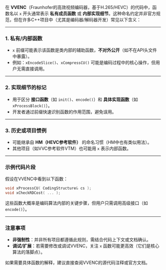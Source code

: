 在 **VVENC**（Fraunhofer的高效视频编码器，基于H.265/HEVC）的代码中，函数名以 `x` 开头通常表示 **私有成员函数** 或 **内部实现细节**。这种命名约定并非官方规范，但在许多C++项目中（尤其是编码器/解码器开发）常见以下含义：

---

### 1. **私有/内部函数**
   - `x` 前缀可能表示该函数是类内部的辅助函数，**不对外公开**（如不在API头文件中暴露）。
   - 例如：`xEncodeSlice()`、`xCompressCU()` 可能是编码过程中的核心操作，但用户无需直接调用。

---

### 2. **实现细节的标记**
   - 用于区分 **接口函数**（如 `init()`、`encode()`）和 **具体实现函数**（如 `xProcessBlock()`）。
   - 开发者通过前缀快速识别函数的作用范围，避免误用。

---

### 3. **历史或项目惯例**
   - 可能继承自 **HM（HEVC参考软件）** 的命名习惯（HM中也有类似用法）。
   - 其他项目（如VVC参考软件VTM）也可能用 `x` 表示内部函数。

---

### 示例代码片段
假设在VVENC中看到以下函数：
```cpp
void xProcessCU( CodingStructure& cs );
void xCheckRDCost( ... );
```
这些函数大概率是编码算法内部的关键步骤，但用户只需调用高级接口（如 `encode()`）。

---

### 注意事项
- **非强制性**：并非所有项目都遵循此规则，需结合代码上下文或文档确认。
- **调试/扩展**：若需要修改或调试VVENC，关注 `x` 函数可能更高效（它们是核心算法的落脚点）。

如果需要具体函数的解释，建议直接查阅VVENC的源代码注释或官方文档。